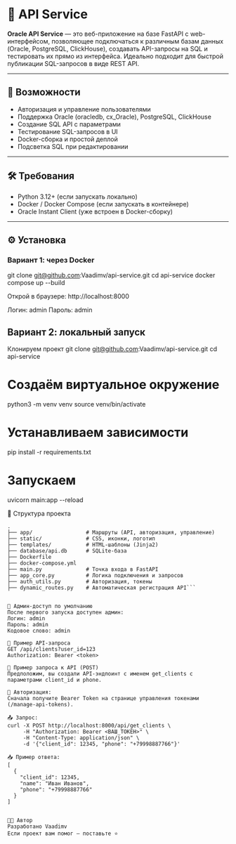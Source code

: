 # 🧩 API Service

**Oracle API Service** — это веб-приложение на базе FastAPI с web-интерфейсом, позволяющее подключаться к различным базам данных (Oracle, PostgreSQL, ClickHouse), создавать API-запросы на SQL и тестировать их прямо из интерфейса. Идеально подходит для быстрой публикации SQL-запросов в виде REST API.

---

## 🚀 Возможности

- Авторизация и управление пользователями
- Поддержка Oracle (oracledb, cx_Oracle), PostgreSQL, ClickHouse
- Создание SQL API с параметрами
- Тестирование SQL-запросов в UI
- Docker-сборка и простой деплой
- Подсветка SQL при редактировании

---

## 🛠️ Требования

- Python 3.12+ (если запускать локально)
- Docker / Docker Compose (если запускать в контейнере)
- Oracle Instant Client (уже встроен в Docker-сборку)

---

## ⚙️ Установка

### Вариант 1: через Docker

git clone git@github.com:Vaadimv/api-service.git
cd api-service
docker compose up --build

Открой в браузере: http://localhost:8000

Логин: admin
Пароль: admin

## Вариант 2: локальный запуск
Клонируем проект
git clone git@github.com:Vaadimv/api-service.git
cd api-service

# Создаём виртуальное окружение
python3 -m venv venv
source venv/bin/activate

# Устанавливаем зависимости
pip install -r requirements.txt

# Запускаем
uvicorn main:app --reload

📁 Структура проекта
```
.
├── app/                 # Маршруты (API, авторизация, управление)
├── static/              # CSS, иконки, логотип
├── templates/           # HTML-шаблоны (Jinja2)
├── database/api.db      # SQLite-база
├── Dockerfile
├── docker-compose.yml
├── main.py              # Точка входа в FastAPI
├── app_core.py          # Логика подключения и запросов
├── auth_utils.py        # Авторизация, токены
├── dynamic_routes.py    # Автоматическая регистрация API```


🔐 Админ-доступ по умолчанию
После первого запуска доступен админ:
Логин: admin
Пароль: admin
Кодовое слово: admin

🧪 Пример API-запроса
GET /api/clients?user_id=123
Authorization: Bearer <token>

📡 Пример запроса к API (POST)
Предположим, вы создали API-эндпоинт с именем get_clients с параметрами client_id и phone.

🔐 Авторизация:
Сначала получите Bearer Token на странице управления токенами (/manage-api-tokens).

📤 Запрос:
curl -X POST http://localhost:8000/api/get_clients \
     -H "Authorization: Bearer <ВАШ_ТОКЕН>" \
     -H "Content-Type: application/json" \
     -d '{"client_id": 12345, "phone": "+79998887766"}'

📥 Пример ответа:
[
  {
    "client_id": 12345,
    "name": "Иван Иванов",
    "phone": "+79998887766"
  }
]


👨‍💻 Автор
Разработано Vaadimv
Если проект вам помог — поставьте ⭐️
